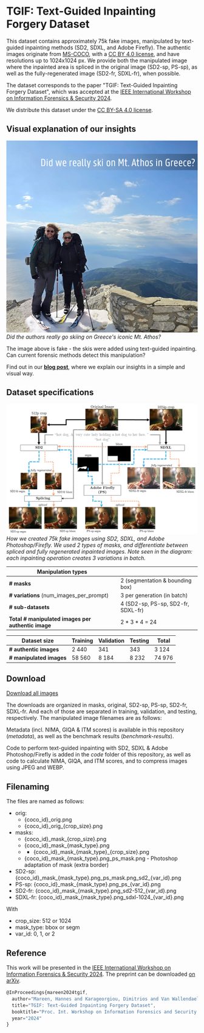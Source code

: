 # TGIF: Text-Guided Inpainting Forgery Dataset

This dataset contains approximately 75k fake images, manipulated by text-guided inpainting methods (SD2, SDXL, and Adobe Firefly).
The authentic images originate from [MS-COCO](https://cocodataset.org/), with a [CC BY 4.0 license](https://creativecommons.org/licenses/by/4.0/), and have resolutions up to 1024x1024 px.
We provide both the manipulated image where the inpainted area is spliced in the original image (SD2-sp, PS-sp), as well as the fully-regenerated image (SD2-fr, SDXL-fr), when possible.

The dataset corresponds to the paper "TGIF: Text-Guided Inpainting Forgery Dataset", which was accepted at the [IEEE International Workshop on Information Forensics & Security 2024](https://wifs2024.uniroma3.it/).

We distribute this dataset under the [CC BY-SA 4.0 license](https://creativecommons.org/licenses/by-sa/4.0/).


## Visual explanation of our insights
![Authors on skis in Greece](./readme-images/fake-skis.png)<br>
*Did the authors really go skiing on Greece's iconic Mt. Athos?*

The image above is fake - the skis were added using text-guided inpainting. Can current forensic methods detect this manipulation?

Find out in our [**blog post**](https://media.idlab.ugent.be/tgif-dataset), where we explain our insights in a simple and visual way.


## Dataset specifications

![TGIF Creation](./readme-images/TGIF_diagram.png)<br>
*How we created 75k fake images using SD2, SDXL, and Adobe Photoshop/Firefly. We used 2 types of masks, and differentiate between spliced and fully regenerated inpainted images. Note seen in the diagram: each inpainting operation creates 3 variations in batch.*

| **Manipulation types**                             |                                    |
|----------------------------------------------------|------------------------------------|
| **# masks**                                        | 2 (segmentation & bounding box)    |
| **# variations** (num_images_per_prompt)           | 3 per generation (in batch)        |
| **# sub-datasets**                                 | 4 (SD2-sp, PS-sp, SD2-fr, SDXL-fr) |
| **Total # manipulated images per authentic image** | 2 * 3 * 4 = 24                     |

| **Dataset size**         | **Training** | **Validation** | **Testing** | **Total** |
|--------------------------|--------------|----------------|-------------|-----------|
| **# authentic images**   | 2 440        | 341            | 343         | 3 124     |
| **# manipulated images** | 58 560       | 8 184          | 8 232       | 74 976    |

## Download
[Download all images](https://cloud.ilabt.imec.be/index.php/s/xEeAzrY7ES9KA8o)

The downloads are organized in masks, original, SD2-sp, PS-sp, SD2-fr, SDXL-fr. And each of those are separated in training, validation, and testing, respectively.
The manipulated image filenames are as follows: 

Metadata (incl. NIMA, GIQA & ITM scores) is available in this repository (_metadata_), as well as the benchmark results (_benchmark-results_).

Code to perform text-guided inpainting with SD2, SDXL & Adobe Photoshop/Firefly is added in the _code_ folder of this repository, as well as code to calculate NIMA, GIQA, and ITM scores, and to  compress images using JPEG and WEBP. 

## Filenaming
The files are named as follows:
* orig:
  * {coco_id}_orig.png
  * {coco_id}\_orig\_{crop_size}.png
* masks:
  * {coco_id}\_mask\_{crop_size}.png
  * {coco_id}\_mask\_{mask_type}.png
  * * {coco_id}\_mask\_{mask_type}\_{crop_size}.png
  * {coco_id}\_mask\_{mask_type}.png\_ps\_mask.png - Photoshop adaptation of mask (extra border)
* SD2-sp: {coco_id}\_mask\_{mask_type}.png_ps_mask.png_sd2_{var_id}.png
* PS-sp: {coco_id}\_mask\_{mask_type}.png_ps_{var_id}.png
* SD2-fr: {coco_id}\_mask\_{mask_type}.png_sd2-512_{var_id}.png
* SDXL-fr: {coco_id}\_mask\_{mask_type}.png_sdxl-1024_{var_id}.png

With
* crop_size: 512 or 1024
* mask_type: bbox or segm
* var_id: 0, 1, or 2

## Reference
This work will be presented in the [IEEE International Workshop on Information Forensics & Security 2024](https://wifs2024.uniroma3.it/). The preprint can be downloaded [on arXiv](https://arxiv.org/abs/2407.11566).

```js
@InProceedings{mareen2024tgif,
  author="Mareen, Hannes and Karageorgiou, Dimitrios and Van Wallendael, Glenn and Lambert, Peter and Papadopoulos, Symeon",
  title="TGIF: Text-Guided Inpainting Forgery Dataset",
  booktitle="Proc. Int. Workshop on Information Forensics and Security (WIFS) 2024",
  year="2024"
}
```
